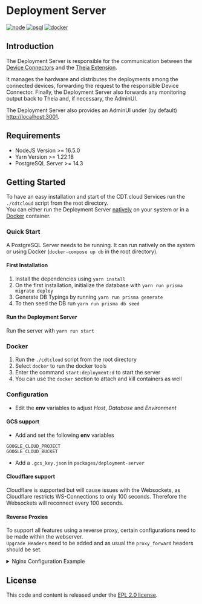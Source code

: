 # Deployment Server

[![node](https://img.shields.io/badge/node-%3E%3D%2016.5.0-339933?logo=node.js)](https://nodejs.org/en/blog/release/v16.5.0/)
[![psql](https://img.shields.io/badge/PostgreSQL-v14.3-008bb9?logo=postgresql&logoColor=008bb9)](https://www.postgresql.org/)
[![docker](https://img.shields.io/badge/Docker-Support-2496ED?logo=docker)](#Docker)

## Introduction

The Deployment Server is responsible for the communication between the [Device Connectors](../device-connector) and the [Theia Extension](../theia-extension).

It manages the hardware and distributes the deployments among the connected devices, forwarding the request to the responsible Device Connector. Finally, the Deployment Server also forwards any monitoring output back to Theia and, if necessary, the AdminUI.

The Deployment Server also provides an AdminUI under (by default) [http://localhost:3001](http://localhost:3001).

## Requirements

- NodeJS Version >= 16.5.0
- Yarn Version >= 1.22.18
- PostgreSQL Server >= 14.3

## Getting Started

To have an easy installation and start of the CDT.cloud Services run the `./cdtcloud` script from the root directory.
<br/>
You can either run the Deployment Server [natively](#Quick-Start) on your system or in a [Docker](#Docker) container.

### Quick Start

A PostgreSQL Server needs to be running. It can run natively on the system or using Docker (`docker-compose up db` in the root directory).

#### First Installation

1. Install the dependencies using `yarn install`
2. On the first installation, initialize the database with `yarn run prisma migrate deploy`
3. Generate DB Typings by running `yarn run prisma generate`
4. To then seed the DB run `yarn run prisma db seed`

#### Run the Deployment Server

Run the server with `yarn run start`

### Docker

1. Run the `./cdtcloud` script from the root directory
2. Select `docker` to run the docker tools
3. Enter the command `start:deployment:d` to start the server
4. You can use the `docker` section to attach and kill containers as well

### Configuration

- Edit the **env** variables to adjust _Host_, _Database_ and _Environment_

#### GCS support

- Add and set the following **env** variables
```
GOOGLE_CLOUD_PROJECT
GOOGLE_CLOUD_BUCKET
```
- Add a `.gcs_key.json` in `packages/deployment-server`

#### Cloudflare support

Cloudflare is supported but will cause issues with the Websockets, as Cloudflare restricts WS-Connections to only 100 seconds. Therefore the Websockets will reconnect every 100 seconds.

#### Reverse Proxies

To support all features using a reverse proxy, certain configurations need to be made within the webserver.
<br/>
`Upgrade Headers` need to be added and as usual the `proxy_forward` headers should be set.

<details>
<summary>Nginx Configuration Example</summary>

```conf
server {
        listen 80;
        listen [::]:80;
        server_name domain.tld;

        access_log /var/log/nginx/reverse-access.log;
        error_log /var/log/nginx/reverse-error.log;

        location / {
                    proxy_pass http://127.0.0.1:3001;
                    proxy_http_version  1.1;
                    proxy_cache_bypass  $http_upgrade;

                    proxy_set_header Host              $host;
                    proxy_set_header X-Forwarded-For   $proxy_add_x_forwarded_for;
                    proxy_set_header X-Real-IP         $remote_addr;
                    proxy_set_header X-Forwarded-Host  $host;
                    proxy_set_header X-Forwarded-Port  $server_port;

                    ## Add this in case of using TLS, forwarding from an encrypted connection or Cloudflare
                    # proxy_set_header X-Forwarded-Proto https;

                    # Websocket Support
                    proxy_set_header Upgrade $http_upgrade;
                    proxy_set_header Connection "upgrade";
  }
}
```
</details>

## License

This code and content is released under the [EPL 2.0 license](https://github.com/eclipsesource/cdtcloud-deploymentserver/blob/main/LICENSE).
